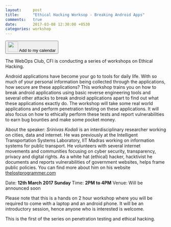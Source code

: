 ```yaml
---
layout:     post
title:      "Ethical Hacking Worksop - Breaking Android Apps"
comments:   true
date:       2017-03-08 12:30:00 +0530
categories: workshop
---
```

<a href="http://www.google.com/calendar/event?action=TEMPLATE&text=Ethical Hacking Worksop Breaking Android Apps&dates=20170312T083000Z/20170312T103000Z&details=First of the ethical hacking and penetration testing series&location=Will be announced soon&trp=false&sprop=&sprop=name:" target="_blank" rel="nofollow"><button class="btn btn-info"><img height="32px" src="{{ site.url }}/assets/gcal.png"/> Add to my calendar</button></a>

The WebOps Club, CFI is conducting a series of workshops on Ethical Hacking.

Android applications have become your go to tools for daily life. With so much of your personal information being collected through the applications, how secure are these applications? This workshop trains you on how to break android applications using basic reverse engineering tools and several other attacks to break android applications apart to find out what these applications exactly do. The workshop will take some real world applications and perform penetration testing on these applications. It will also focus on how to ethically perform these tests and report vulnerabilities to earn bug bounties and make some pocket money.

About the speaker: _Srinivas Kodali_ is an interdisciplinary researcher working on cities, data and internet. He was previously at the Intelligent Transportation Systems Laboratory, IIT Madras working on information systems for public transport. He volunteers with several internet movements and communities focusing on cyber security, transparency, privacy and digital rights. As a white hat (ethical) hacker, hacktivist he documents and reports vulnerabilities of government websites, helps frame public policies. You can find more about him on his website <a href="www.lostprogrammer.com">thelostprogrammer.com</a>

Date: **12th March 2017 Sunday**
Time: **2PM to 4PM**
Venue: Will be announced soon

Please note that this is a hands on 2 hour workshop where you will be required to come with a laptop and an android phone. It will be an introductory session, hence anyone who is interested is welcome.

This is the first of the series on penetration testing and ethical hacking.
